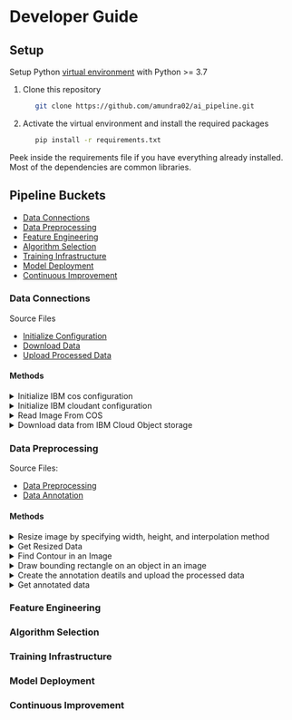 # Developer Guide

## Setup

Setup Python [virtual environment](https://docs.python.org/3/library/venv.html) with Python >= 3.7

1. Clone this repository
   ```bash
      git clone https://github.com/amundra02/ai_pipeline.git
   ```
2. Activate the virtual environment and install the required packages
   ```bash
      pip install -r requirements.txt
   ```
Peek inside the requirements file if you have everything already installed. Most of the dependencies are common libraries.

## Pipeline Buckets
- [Data Connections](#data-connections)
- [Data Preprocessing](#data-preprocessing)
- [Feature Engineering](#feature-engineering)
- [Algorithm Selection](#algorithm-selection)
- [Training Infrastructure](#training-infrastructure)
- [Model Deployment](#model-deployment)
- [Continuous Improvement](#continuous-improvement)

### Data Connections
Source Files
- [Initialize Configuration](https://github.com/amundra02/ai_pipeline/blob/main/src/initialize_configuration.py)
- [Download Data](https://github.com/amundra02/ai_pipeline/blob/main/src/download_data.py)
- [Upload Processed Data](https://github.com/amundra02/ai_pipeline/blob/main/src/upload_processed_data.py)
#### Methods
<details>
  <summary>Initialize IBM cos configuration </summary>
  This method parse the config file which includes all the realted credentials and details needed for creating COS Client.
  
  ##### Response
  ```
   client, bucket = initialize_cos_configuration()
  ```
   | Parameter | Description |
   | --- | ----------- |
   | client | cos client instance |
   | bucket | cos bucket name from where data is fetched |
</details>  

<details>
  <summary>Initialize IBM cloudant configuration </summary>
  This method parse the config file which includes all the realted credentials and details needed for creating Cloudant Client.
  
  ##### Response
  ```
   cloudant, db, processed_db = initialize_cloudant_configuration()
  ``` 
   | Parameter | Description |
   | --- | ----------- |
   | cloudant_client | Cloudant instance - allows access to Cloudant DB |
   | db | database name from where documents needs to be queried |
   | processed_db | database name where processed data documents need to be stored |
</details>  

<details>
  <summary>Read Image From COS</summary>
   Convert the downloaded streaming body objects to numpy ndarray <br>
   
   ##### Request
   
   | Parameter | Description |
   | --- | ----------- |
   | client | cos client instance |
   | bucket | cos bucket name from where data is fetched |
   | file | file name to fetch |
  
  ##### Response
  ```
   image = read_image(cos, bucket, file)
  ```
  Returns 
   | Parameter | Description |
   | --- | ----------- |
   | image | file fetched from cos bucket in a numpy array  |

</details>  

<details>
  <summary>Download data from IBM Cloud Object storage</summary>
    Download the data from cos bucket as per the request
    
   ##### Request
   
   | Parameter | Description |
   | --- | ----------- |
   | limit | specify the number of returned documents to limit the result to. Possible values: value ≥ 0 |
   | cloudant | cloudant instance to connect to cloudant |
   | cloudant_db | databse name from which documents need to be fetched |
   | processed | specify whether to fetch the processed data, default: False |
  
  ##### Response
  ```
   if processed:
      return metadata, image_data, labels, annotations
   return metadata, image_data, labels
  ```
   | Parameter | Description |
   | --- | ----------- |
   | metadata | List of metadata files |
   | image_data | List of images (numpy array) |
   | labels | List of label for each image |
   | annotations | Annotation details for each image object |
</details>  


### Data Preprocessing
Source Files:
- [Data Preprocessing](https://github.com/amundra02/MSW_AI_Pipeline/blob/main/src/data_preprocessing.py)
- [Data Annotation](https://github.com/amundra02/MSW_AI_Pipeline/blob/main/src/data_annotation.py)

#### Methods
<details>
  <summary>Resize image by specifying width, height, and interpolation method</summary>
  Resize the input image with the given parameters.
   
   ##### Request
   
   | Parameter | Description |
   | --- | ----------- |
   | image | Input image file |
   | width | Output image width |
   | height | Output image height |
   | interpolation | Opencv Interpolation Method |
  
  ##### Response
  ```
   resized_image = resize(image, width, height, interpolation_method)
  ```
   | Parameter | Description |
   | --- | ----------- |
   | resized_image | Resized image |
</details>  

<details>
  <summary>Get Resized Data</summary>
  Resize the input data as per the specification
   
   ##### Request
   
   | Parameter | Description |
   | --- | ----------- |
   | width | Output image width |
   | height | Output image height |
   | interpolation_method | Opencv Interpolation Method |
  
  ##### Response
  ```
   image_resize = ImageResize(width, height, interpolation_method)
   metadata, resized_data, labels = image_resize.get_resized_data()
  ```
   | Parameter | Description |
   | --- | ----------- |
   | metadata | List of metadata files |
   | resized_data | List of resized images (numpy array) |
   | labels | List of label for each image |
</details>  

<details>
  <summary>Find Contour in an Image</summary>
  This method finds all the contours in an input image based on the input method. It takes advantage of opencv methods to remove noise, detect edges, perform adaptive thresholding, and to detect contours.
     
   
   ##### Request
   
   | Parameter | Description |
   | --- | ----------- |
   | image | Input image |
   | method | method through which contour should be detected. 
              Possible values - adaptive thresholding(0), edge detection (1);
              Default - 0 |
  
  ##### Response
  ```
   contours = find_contours(image, 0)
  ```
   | Parameter | Description |
   | --- | ----------- |
   | contours | detected contours |
</details>  

 <details>
  <summary>Draw bounding rectangle on an object in an image </summary>
  Finds the coordinates of the rectangle which contains the object in a given contour and draws the rectangle on an input image.
     
   
   ##### Request
   
   | Parameter | Description |
   | --- | ----------- |
   | contours | detected contours of an image|
   | image | Input image |
   | method | method through which contour should be detected. 
              Possible values - adaptive thresholding(0), edge detection (1);
              Default - 0 |
  
  ##### Response
  ```
   drawn_image, coordinates = draw_bounding_rectangle(contours, image, 0)
  ```
   | Parameter | Description |
   | --- | ----------- |
   | drawn_image | Image with rectangle on the object |
   | coordinates | Coordinates of the drawn rectangle in the form <x, y, w, h> |
    
</details>  
    
   <details>
   <summary>Create the annotation deatils and upload the processed data</summary>
   Generate the metadata for processed image data and upload the new metadata in cloudant database with processed meta files.


   ##### Request

   | Parameter | Description |
   | --- | ----------- |
   | metadata | metadata file of an image |
   | image | Processed image file |
   | label | Label of processed image |
   | coordinates | Annotation coordinaes of image |

   ##### Response
   ```
    upload_processed_image(metadata, image, label, coordinates)
   ```
   </details>  
    
   <details>
   <summary>Get annotated data</summary>
   Get the annotated processed data

   ##### Response
   ```
    annotation = Annotation()
    annotated_data = annotation.get_annotated_data()
   ```
   </details>  


### Feature Engineering

### Algorithm Selection

### Training Infrastructure

### Model Deployment

### Continuous Improvement
